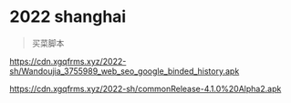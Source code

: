 # 2022 shanghai 


> 买菜脚本



https://cdn.xgqfrms.xyz/2022-sh/Wandoujia_3755989_web_seo_google_binded_history.apk

https://cdn.xgqfrms.xyz/2022-sh/commonRelease-4.1.0%20Alpha2.apk
